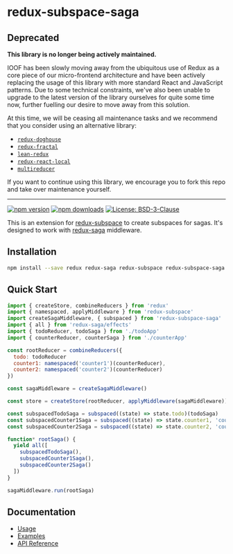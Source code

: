 # redux-subspace-saga

## Deprecated

**This library is no longer being actively maintained.**

IOOF has been slowly moving away from the ubiquitous use of Redux as a core piece of our micro-frontend architecture and have been actively replacing
the usage of this library with more standard React and JavaScript patterns.  Due to some technical constraints, we've also been unable to upgrade to
the latest version of the library ourselves for quite some time now, further fuelling our desire to move away from this solution.

At this time, we will be ceasing all maintenance tasks and we recommend that you consider using an alternative library:

* [`redux-doghouse`](https://www.npmjs.com/package/redux-doghouse)
* [`redux-fractal`](https://www.npmjs.com/package/redux-fractal)
* [`lean-redux`](https://www.npmjs.com/package/lean-redux)
* [`redux-react-local`](https://www.npmjs.com/package/redux-react-local)
* [`multireducer`](https://www.npmjs.com/package/multireducer)

If you want to continue using this library, we encourage you to fork this repo and take over maintenance yourself.

---

[![npm version](https://img.shields.io/npm/v/redux-subspace-saga.svg?style=flat-square)](https://www.npmjs.com/package/redux-subspace-saga)
[![npm downloads](https://img.shields.io/npm/dm/redux-subspace-saga.svg?style=flat-square)](https://www.npmjs.com/package/redux-subspace-saga)
[![License: BSD-3-Clause](https://img.shields.io/npm/l/redux-subspace-saga.svg?style=flat-square)](/LICENSE.md)

This is an extension for [redux-subspace](/) to create subspaces for sagas. It's designed to work with [redux-saga](https://redux-saga.js.org) middleware.

## Installation

```sh
npm install --save redux redux-saga redux-subspace redux-subspace-saga
```

## Quick Start

```javascript
import { createStore, combineReducers } from 'redux'
import { namespaced, applyMiddleware } from 'redux-subspace'
import createSagaMiddleware, { subspaced } from 'redux-subspace-saga'
import { all } from 'redux-saga/effects'
import { todoReducer, todoSaga } from './todoApp'
import { counterReducer, counterSaga } from './counterApp'

const rootReducer = combineReducers({
  todo: todoReducer
  counter1: namespaced('counter1')(counterReducer),
  counter2: namespaced('counter2')(counterReducer)
})

const sagaMiddleware = createSagaMiddleware()

const store = createStore(rootReducer, applyMiddleware(sagaMiddleware))

const subspacedTodoSaga = subspaced((state) => state.todo)(todoSaga)
const subspacedCounter1Saga = subspaced((state) => state.counter1, 'counter1')(counterSaga)
const subspacedCounter2Saga = subspaced((state) => state.counter2, 'counter2')(counterSaga)

function* rootSaga() {
  yield all([
    subspacedTodoSaga(),
    subspacedCounter1Saga(),
    subspacedCounter2Saga()
  ])
}

sagaMiddleware.run(rootSaga)
```

## Documentation

* [Usage](https://ioof-holdings.github.io/redux-subspace/packages/redux-subspace-saga/docs/Usage.html)
* [Examples](https://ioof-holdings.github.io/redux-subspace/docs/Examples.html#redux-subspace-saga)
* [API Reference](https://ioof-holdings.github.io/redux-subspace/packages/redux-subspace-saga/docs/api/)
